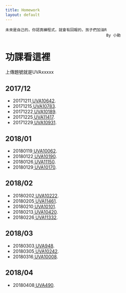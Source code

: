 ```yaml
---
title: Homework
layout: default
---
```

```
未來是自己的，你認真練程式，就會有回報的，孩子們加油R  
                                        	By 小勛
```
# 功課看這裡 
上傳題號就是UVAxxxxx
## 2017/12
*   20171211<a href="https://uva.onlinejudge.org/index.php?option=com_onlinejudge&Itemid=8&category=18&page=show_problem&problem=1583" target="_blank"> UVA10642</a>.<br>
*   20171215<a href="https://uva.onlinejudge.org/index.php?option=com_onlinejudge&Itemid=8&category=19&page=show_problem&problem=1724" target="_blank"> UVA10783</a>.<br>
*   20171222<a href="https://uva.onlinejudge.org/index.php?option=com_onlinejudge&Itemid=8&page=show_problem&problem=1130" target="_blank"> UVA10189</a>.<br>
*   20171225<a href="https://uva.onlinejudge.org/index.php?option=com_onlinejudge&Itemid=8&page=show_problem&problem=2412" target="_blank"> UVA11417</a>.<br>
*   20171229<a href="https://uva.onlinejudge.org/index.php?option=onlinejudge&page=show_problem&problem=1872" target="_blank"> UVA10931</a>.<br>
  
## 2018/01
* 20180119<a href="https://uva.onlinejudge.org/index.php?option=com_onlinejudge&Itemid=8&page=show_problem&problem=1003" target="_blank"> UVA10062</a>.<br>
* 20180122<a href="https://uva.onlinejudge.org/index.php?option=onlinejudge&page=show_problem&problem=1131" target="_blank"> UVA10190</a>.<br>
* 20180126<a href="https://uva.onlinejudge.org/index.php?option=onlinejudge&page=show_problem&problem=2091" target="_blank"> UVA11150</a>.<br>
* 20180129<a href="https://uva.onlinejudge.org/index.php?option=onlinejudge&page=show_problem&problem=1111" target="_blank"> UVA10170</a>.<br>

## 2018/02
* 20180202<a href="https://uva.onlinejudge.org/index.php?option=com_onlinejudge&Itemid=8&page=show_problem&problem=1163" target="_blank"> UVA10222</a>.<br>
* 20180205<a href="https://uva.onlinejudge.org/index.php?option=onlinejudge&page=show_problem&problem=2456" target="_blank"> UVA11461</a>.<br>
* 20180210<a href="https://uva.onlinejudge.org/index.php?option=com_onlinejudge&Itemid=8&category=13&page=show_problem&problem=1042" target="_blank"> UVA10101</a>.<br>
* 20180213<a href="https://uva.onlinejudge.org/index.php?option=onlinejudge&page=show_problem&problem=1361" target="_blank"> UVA10420</a>.<br>
* 20180226<a href="https://uva.onlinejudge.org/index.php?option=onlinejudge&page=show_problem&problem=2307" target="_blank"> UVA11332</a>.<br>
  
## 2018/03
* 20180303<a href="https://uva.onlinejudge.org/index.php?option=onlinejudge&page=show_problem&problem=889" target="_blank"> UVA948</a>.<br>
* 20180305<a href="https://uva.onlinejudge.org/index.php?option=com_onlinejudge&Itemid=8&category=24&page=show_problem&problem=1183" target="_blank"> UVA10242</a>.<br>
* 20180316<a href="https://uva.onlinejudge.org/index.php?option=com_onlinejudge&Itemid=8&page=show_problem&problem=949" target="_blank"> UVA10008</a>.<br>
## 2018/04
* 20180408<a href="https://uva.onlinejudge.org/index.php?option=com_onlinejudge&Itemid=8&page=show_problem&problem=431" target="_blank"> UVA490</a>.<br>